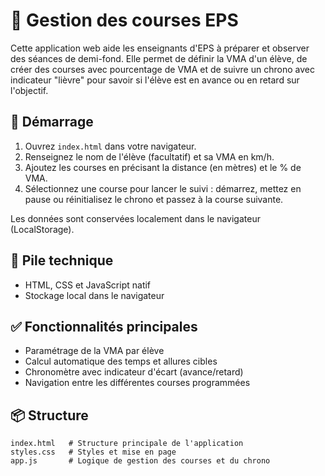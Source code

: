 # 🧭 Gestion des courses EPS

Cette application web aide les enseignants d'EPS à préparer et observer des séances de demi-fond. Elle permet de définir la VMA d'un élève, de créer des courses avec pourcentage de VMA et de suivre un chrono avec indicateur "lièvre" pour savoir si l'élève est en avance ou en retard sur l'objectif.

## 🚀 Démarrage

1. Ouvrez `index.html` dans votre navigateur.
2. Renseignez le nom de l'élève (facultatif) et sa VMA en km/h.
3. Ajoutez les courses en précisant la distance (en mètres) et le % de VMA.
4. Sélectionnez une course pour lancer le suivi : démarrez, mettez en pause ou réinitialisez le chrono et passez à la course suivante.

Les données sont conservées localement dans le navigateur (LocalStorage).

## 🧰 Pile technique

- HTML, CSS et JavaScript natif
- Stockage local dans le navigateur

## ✅ Fonctionnalités principales

- Paramétrage de la VMA par élève
- Calcul automatique des temps et allures cibles
- Chronomètre avec indicateur d'écart (avance/retard)
- Navigation entre les différentes courses programmées

## 📦 Structure

```
index.html   # Structure principale de l'application
styles.css   # Styles et mise en page
app.js       # Logique de gestion des courses et du chrono
```
